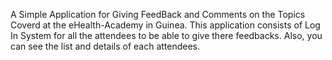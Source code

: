 A Simple Application for Giving FeedBack and Comments on the Topics Coverd at
the eHealth-Academy in Guinea.
This application consists of Log In System for all the attendees to be able to give there feedbacks. Also, you can see the list and details of each attendees.
